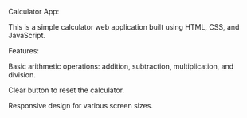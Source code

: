 Calculator App:

This is a simple calculator web application built using HTML, CSS, and JavaScript.

Features:

Basic arithmetic operations: addition, subtraction, multiplication, and division.

Clear button to reset the calculator.

Responsive design for various screen sizes.
